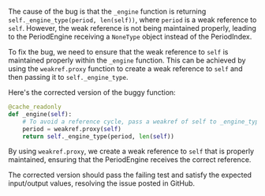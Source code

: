 The cause of the bug is that the `_engine` function is returning `self._engine_type(period, len(self))`, where `period` is a weak reference to `self`. However, the weak reference is not being maintained properly, leading to the PeriodEngine receiving a `NoneType` object instead of the PeriodIndex.

To fix the bug, we need to ensure that the weak reference to `self` is maintained properly within the `_engine` function. This can be achieved by using the `weakref.proxy` function to create a weak reference to `self` and then passing it to `self._engine_type`.


Here's the corrected version of the buggy function:

```python
@cache_readonly
def _engine(self):
    # To avoid a reference cycle, pass a weakref of self to _engine_type.
    period = weakref.proxy(self)
    return self._engine_type(period, len(self))
```

By using `weakref.proxy`, we create a weak reference to `self` that is properly maintained, ensuring that the PeriodEngine receives the correct reference.

The corrected version should pass the failing test and satisfy the expected input/output values, resolving the issue posted in GitHub.